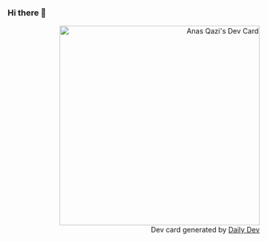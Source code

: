### Hi there 👋

<!--
**ianasqazi/ianasqazi** is a ✨ _special_ ✨ repository because its `README.md` (this file) appears on your GitHub profile.

Here are some ideas to get you started:

- 🔭 I’m currently working on ...
- 🌱 I’m currently learning ...
- 👯 I’m looking to collaborate on ...
- 🤔 I’m looking for help with ...
- 💬 Ask me about ...
- 📫 How to reach me: ...
- 😄 Pronouns: ...
- ⚡ Fun fact: ...
-->

<div align="right">  
  <a href="https://ianasqazi.ca">
    <img src="https://api.daily.dev/devcards/209ed83316e84f33a464d623e180e690.png?r=952" width="400" alt="Anas Qazi's Dev Card"/>
  </a>
  <br />
  Dev card generated by <a href="https://app.daily.dev/">Daily Dev</a>
</div>

